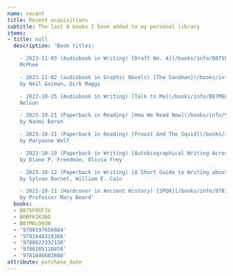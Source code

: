 ```yaml
---
name: recent
title: Recent acquisitions
subtitle: The last 8 books I have added to my personal library
items:
- title: null
  description: 'Book titles:

    - 2023-11-03 (Audiobook in Writing) [Draft No. 4](/books/info/B075F8XF1V) by John
    McPhee

    - 2023-11-02 (audiobook in Graphic Novels) [The Sandman](/books/info/B0BFK1K36D)
    by Neil Gaiman, Dirk Maggs

    - 2023-10-25 (Audiobook in Writing) [Talk to Me](/books/info/B07M6LD93N) by Dean
    Nelson

    - 2023-10-21 (Paperback in Reading) [How We Read Now](/books/info/9780197656884)
    by Naomi Baron

    - 2023-10-21 (Paperback in Reading) [Proust And The Squid](/books/info/9781848310308)
    by Maryanne Wolf

    - 2023-10-19 (Paperback in Writing) [Autobiographical Writing Across the Disciplines](/books/info/9780822332138)
    by Diane P. Freedman, Olivia Frey

    - 2023-10-12 (Paperback in Writing) [A Short Guide to Writing about Literature](/books/info/9780205118458)
    by Sylvan Barnet, William E. Cain

    - 2023-10-11 (Hardcover in Ancient History) [SPQR](/books/info/9781846683800)
    by Professor Mary Beard'
  books:
  - B075F8XF1V
  - B0BFK1K36D
  - B07M6LD93N
  - '9780197656884'
  - '9781848310308'
  - '9780822332138'
  - '9780205118458'
  - '9781846683800'
attribute: purchase_date
---
```


